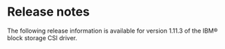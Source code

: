 # Release notes

The following release information is available for version 1.11.3 of the IBM® block storage CSI driver.

